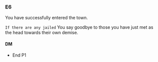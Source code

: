 ### E6

You have successfully entered the town.

`If there are any jailed`
You say goodbye to those you have just met as the head towards their own demise.

#### DM
* End P1